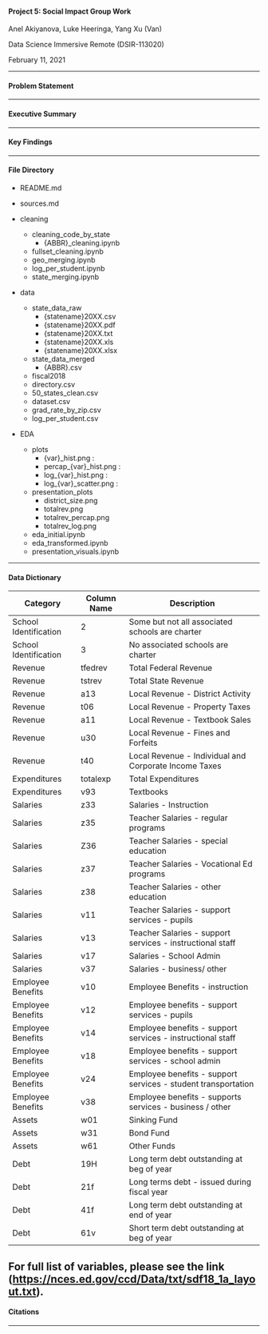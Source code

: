 #### Project 5: Social Impact Group Work
Anel Akiyanova, Luke Heeringa, Yang Xu (Van)

Data Science Immersive Remote (DSIR-113020)

February 11, 2021

---

#### Problem Statement

---

#### Executive Summary

---

#### Key Findings

---

#### File Directory

- README.md 

- sources.md

- cleaning
    - cleaning_code_by_state
        - {ABBR}_cleaning.ipynb 
    - fullset_cleaning.ipynb
    - geo_merging.ipynb
    - log_per_student.ipynb
    - state_merging.ipynb

- data
    - state_data_raw
        - {statename}20XX.csv
        - {statename}20XX.pdf
        - {statename}20XX.txt
        - {statename}20XX.xls
        - {statename}20XX.xlsx
    - state_data_merged
        - {ABBR}.csv
    - fiscal2018
    - directory.csv
    - 50_states_clean.csv
    - dataset.csv
    - grad_rate_by_zip.csv
    - log_per_student.csv

- EDA
    - plots
        - {var}_hist.png : 
        - percap_{var}_hist.png :
        - log_{var}_hist.png :
        - log_{var}_scatter.png :
    - presentation_plots
        - district_size.png
        - totalrev.png
        - totalrev_percap.png
        - totalrev_log.png
    - eda_initial.ipynb
    - eda_transformed.ipynb
    - presentation_visuals.ipynb

---

#### Data Dictionary

| Category | Column Name | Description |
| ---------|-------------|-------------|
| School Identification | 2 | Some but not all associated schools are charter |
| School Identification | 3 | No associated schools are charter |
| Revenue | tfedrev | Total Federal Revenue |
| Revenue | tstrev | Total State Revenue |
| Revenue | a13 | Local Revenue - District Activity |
| Revenue | t06 | Local Revenue - Property Taxes |
| Revenue | a11 | Local Revenue - Textbook Sales |
| Revenue | u30 | Local Revenue - Fines and Forfeits |
| Revenue | t40 | Local Revenue - Individual and Corporate Income Taxes |
| Expenditures | totalexp | Total Expenditures |
| Expenditures | v93 | Textbooks |
| Salaries | z33 | Salaries - Instruction |
| Salaries | z35 | Teacher Salaries - regular programs |
| Salaries | Z36 | Teacher Salaries - special education |
| Salaries | z37 | Teacher Salaries - Vocational Ed programs |
| Salaries | z38 | Teacher Salaries - other education |
| Salaries | v11 | Teacher Salaries - support services - pupils |
| Salaries | v13 | Teacher Salaries - support services - instructional staff |
| Salaries | v17 | Salaries - School Admin |
| Salaries | v37 | Salaries - business/ other |
| Employee Benefits | v10 | Employee Benefits - instruction |
| Employee Benefits | v12 | Employee benefits - support services - pupils |
| Employee Benefits | v14 | Employee benefits - support services - instructional staff |
| Employee Benefits | v18 | Employee benefits - support services - school admin |
| Employee Benefits | v24 | Employee benefits - support services - student transportation |
| Employee Benefits | v38 | Employee benefits - supports services - business / other |
| Assets | w01 | Sinking Fund |
| Assets | w31 | Bond Fund |
| Assets | w61 | Other Funds |
| Debt | 19H | Long term debt outstanding at beg of year |
| Debt | 21f | Long terms debt - issued during fiscal year |
| Debt | 41f | Long term debt outstanding at end of year |
| Debt | 61v | Short term debt outstanding at beg of year |

For full list of variables, please see the link (https://nces.ed.gov/ccd/Data/txt/sdf18_1a_layout.txt).
---

#### Citations

---